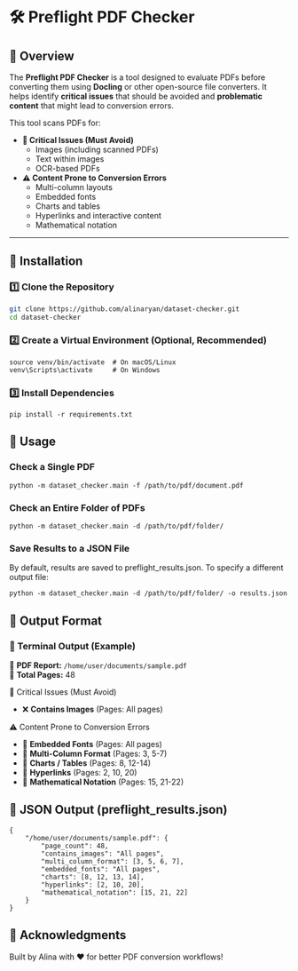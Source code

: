 # 🛠 Preflight PDF Checker

## 📌 Overview
The **Preflight PDF Checker** is a tool designed to evaluate PDFs before converting them using **Docling** or other open-source file converters. It helps identify **critical issues** that should be avoided and **problematic content** that might lead to conversion errors.

This tool scans PDFs for:
- **🚨 Critical Issues (Must Avoid)**
  - Images (including scanned PDFs)
  - Text within images
  - OCR-based PDFs
- **⚠️ Content Prone to Conversion Errors**
  - Multi-column layouts
  - Embedded fonts
  - Charts and tables
  - Hyperlinks and interactive content
  - Mathematical notation

---

## 🔧 Installation

### 1️⃣ **Clone the Repository**
```sh
git clone https://github.com/alinaryan/dataset-checker.git
cd dataset-checker
```

### 2️⃣ Create a Virtual Environment (Optional, Recommended)
```python3 -m venv venv
source venv/bin/activate  # On macOS/Linux
venv\Scripts\activate     # On Windows
```

### 3️⃣ Install Dependencies
```
pip install -r requirements.txt
```

## 🚀 Usage
### Check a Single PDF
```
python -m dataset_checker.main -f /path/to/pdf/document.pdf
```

### Check an Entire Folder of PDFs
```
python -m dataset_checker.main -d /path/to/pdf/folder/
```

### Save Results to a JSON File
By default, results are saved to preflight_results.json. To specify a different output file:
```
python -m dataset_checker.main -d /path/to/pdf/folder/ -o results.json
```

## 📝 Output Format
### 📄 Terminal Output (Example)

📂 **PDF Report:** `/home/user/documents/sample.pdf`  
📄 **Total Pages:** 48  

🚨 Critical Issues (Must Avoid)
- ❌ **Contains Images** (Pages: All pages)  

⚠️ Content Prone to Conversion Errors
- 🔸 **Embedded Fonts** (Pages: All pages)  
- 🔸 **Multi-Column Format** (Pages: 3, 5-7)  
- 🔸 **Charts / Tables** (Pages: 8, 12-14)  
- 🔸 **Hyperlinks** (Pages: 2, 10, 20)  
- 🔸 **Mathematical Notation** (Pages: 15, 21-22)  


## 📁 JSON Output (preflight_results.json)
```
{
    "/home/user/documents/sample.pdf": {
        "page_count": 48,
        "contains_images": "All pages",
        "multi_column_format": [3, 5, 6, 7],
        "embedded_fonts": "All pages",
        "charts": [8, 12, 13, 14],
        "hyperlinks": [2, 10, 20],
        "mathematical_notation": [15, 21, 22]
    }
}
```

## 🤝 Acknowledgments
Built by Alina with ❤️ for better PDF conversion workflows!


